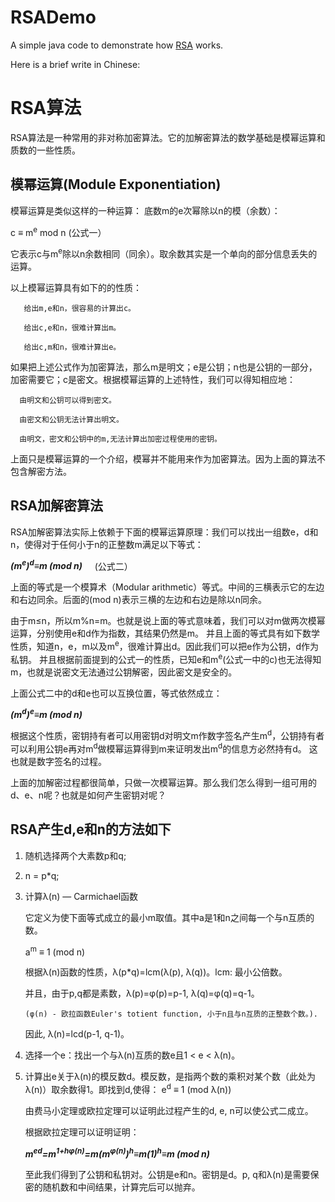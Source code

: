 # RSADemo
A simple java code to demonstrate how [RSA](https://en.wikipedia.org/wiki/RSA_(cryptosystem)) works.


Here is a brief write in Chinese:


# RSA算法

RSA算法是一种常用的非对称加密算法。它的加解密算法的数学基础是模幂运算和质数的一些性质。



## 模幂运算(Module Exponentiation)

   模幂运算是类似这样的一种运算： 底数m的e次幂除以n的模（余数）：
   
   c ≡ m<sup>e</sup> mod n  (公式一）
      
   它表示c与m<sup>e</sup>除以n余数相同（同余）。取余数其实是一个单向的部分信息丢失的运算。
   
   以上模幂运算具有如下的的性质：
   
       给出m,e和n，很容易的计算出c。
               
       给出c,e和n，很难计算出m。
               
       给出c,m和n，很难计算出e。
   
   如果把上述公式作为加密算法，那么m是明文；e是公钥；n也是公钥的一部分，加密需要它；c是密文。根据模幂运算的上述特性，我们可以得知相应地：
   
      由明文和公钥可以得到密文。
           
      由密文和公钥无法计算出明文。
           
      由明文，密文和公钥中的m,无法计算出加密过程使用的密钥。
   
   上面只是模幂运算的一个介绍，模幂并不能用来作为加密算法。因为上面的算法不包含解密方法。


## RSA加解密算法
   RSA加解密算法实际上依赖于下面的模幂运算原理：我们可以找出一组数e，d和n，使得对于任何小于n的正整数m满足以下等式：
  
   ***(m<sup>e</sup>)<sup>d</sup>≡m (mod n)*** &nbsp;&nbsp;&nbsp;&nbsp;(公式二）

   上面的等式是一个模算术（Modular arithmetic）等式。中间的三横表示它的左边和右边同余。后面的(mod n)表示三横的左边和右边是除以n同余。
   
       
   由于m≤n，所以m%n=m。也就是说上面的等式意味着，我们可以对m做两次模幂运算，分别使用e和d作为指数，其结果仍然是m。
   并且上面的等式具有如下数学性质，知道n，e，m以及m<sup>e</sup>，很难计算出d。因此我们可以把e作为公钥，d作为私钥。
   并且根据前面提到的公式一的性质，已知e和m<sup>e</sup>(公式一中的c)也无法得知m，也就是说密文无法通过公钥解密，因此密文是安全的。
   
   
   上面公式二中的d和e也可以互换位置，等式依然成立：

   ***(m<sup>d</sup>)<sup>e</sup>≡m (mod n)***

   根据这个性质，密钥持有者可以用密钥d对明文m作数字签名产生m<sup>d</sup>，公钥持有者可以利用公钥e再对m<sup>d</sup>做模幂运算得到m来证明发出m<sup>d</sup>的信息方必然持有d。
   这也就是数字签名的过程。
   
   上面的加解密过程都很简单，只做一次模幂运算。那么我们怎么得到一组可用的d、e、n呢？也就是如何产生密钥对呢？
   


## RSA产生d,e和n的方法如下

1. 随机选择两个大素数p和q;
2. n = p*q;
3. 计算λ(n) — Carmichael函数
   
   它定义为使下面等式成立的最小m取值。其中a是1和n之间每一个与n互质的数。

      a<sup>m</sup> ≡ 1   (mod n)

   根据λ(n)函数的性质，λ(p*q)=lcm(λ(p), λ(q))。lcm: 最小公倍数。
   
   并且，由于p,q都是素数，λ(p)=φ(p)=p-1, λ(q)=φ(q)=q-1。
   
       (φ(n) - 欧拉函数Euler's totient function, 小于n且与n互质的正整数个数。).
   
   因此, λ(n)=lcd(p-1, q-1)。

4. 选择一个e：找出一个与λ(n)互质的数e且1 < e < λ(n)。
5. 计算出e关于λ(n)的模反数d。模反数，是指两个数的乘积对某个数（此处为λ(n)）取余数得1。即找到d,使得： 
   e<sup>d</sup> ≡ 1   (mod λ(n))

   
   由费马小定理或欧拉定理可以证明此过程产生的d, e, n可以使公式二成立。
   
   根据欧拉定理可以证明证明：
   
   ***m<sup>ed</sup>=m<sup>1+hφ(n)</sup>=m(m<sup>φ(n)</sup>)<sup>h</sup>≡m(1)<sup>h</sup>≡m (mod n)***

   至此我们得到了公钥和私钥对。公钥是e和n。密钥是d。p, q和λ(n)是需要保密的随机数和中间结果，计算完后可以抛弃。